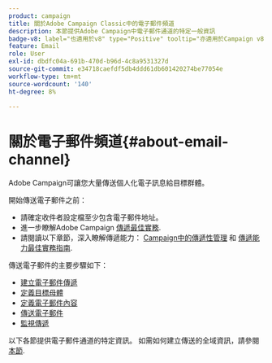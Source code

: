 ```yaml
---
product: campaign
title: 關於Adobe Campaign Classic中的電子郵件頻道
description: 本節提供Adobe Campaign中電子郵件通道的特定一般資訊
badge-v8: label="也適用於v8" type="Positive" tooltip="亦適用於Campaign v8"
feature: Email
role: User
exl-id: dbdfc04a-691b-470d-b96d-4c8a9531327d
source-git-commit: e34718caefdf5db4ddd61db601420274be77054e
workflow-type: tm+mt
source-wordcount: '140'
ht-degree: 8%

---
```


# 關於電子郵件頻道{#about-email-channel}

Adobe Campaign可讓您大量傳送個人化電子訊息給目標群體。

開始傳送電子郵件之前：

* 請確定收件者設定檔至少包含電子郵件地址。
* 進一步瞭解Adobe Campaign [傳遞最佳實務](delivery-best-practices.md).
* 請閱讀以下章節，深入瞭解傳遞能力： [Campaign中的傳遞性管理](about-deliverability.md) 和 [傳遞能力最佳實務指南](https://experienceleague.adobe.com/docs/deliverability-learn/deliverability-best-practice-guide/introduction.html?lang=zh-Hant).

傳送電子郵件的主要步驟如下：

* [建立電子郵件傳遞](creating-an-email-delivery.md)
* [定義目標母體](steps-defining-the-target-population.md)
* [定義電子郵件內容](defining-the-email-content.md)
* [傳送電子郵件](sending-messages.md)
* [監視傳遞](about-delivery-monitoring.md)

以下各節提供電子郵件通道的特定資訊。 如需如何建立傳送的全域資訊，請參閱 [本節](steps-about-delivery-creation-steps.md).
